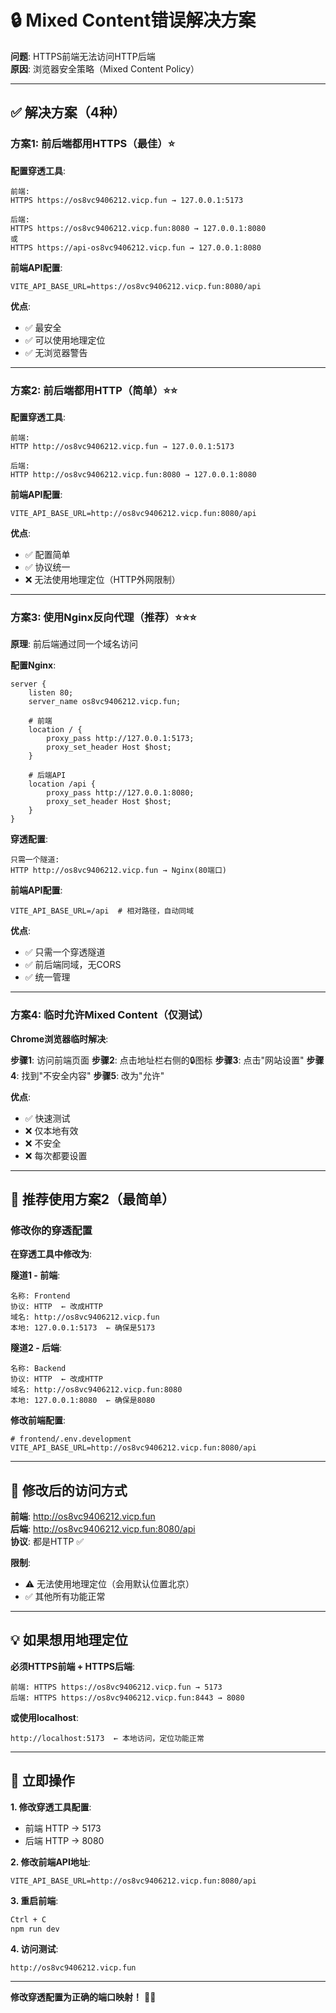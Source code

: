 # 🔒 Mixed Content错误解决方案

**问题**: HTTPS前端无法访问HTTP后端  
**原因**: 浏览器安全策略（Mixed Content Policy）

---

## ✅ 解决方案（4种）

### 方案1: 前后端都用HTTPS（最佳）⭐

**配置穿透工具**:
```
前端:
HTTPS https://os8vc9406212.vicp.fun → 127.0.0.1:5173

后端:
HTTPS https://os8vc9406212.vicp.fun:8080 → 127.0.0.1:8080
或
HTTPS https://api-os8vc9406212.vicp.fun → 127.0.0.1:8080
```

**前端API配置**:
```env
VITE_API_BASE_URL=https://os8vc9406212.vicp.fun:8080/api
```

**优点**:
- ✅ 最安全
- ✅ 可以使用地理定位
- ✅ 无浏览器警告

---

### 方案2: 前后端都用HTTP（简单）⭐⭐

**配置穿透工具**:
```
前端:
HTTP http://os8vc9406212.vicp.fun → 127.0.0.1:5173

后端:
HTTP http://os8vc9406212.vicp.fun:8080 → 127.0.0.1:8080
```

**前端API配置**:
```env
VITE_API_BASE_URL=http://os8vc9406212.vicp.fun:8080/api
```

**优点**:
- ✅ 配置简单
- ✅ 协议统一
- ❌ 无法使用地理定位（HTTP外网限制）

---

### 方案3: 使用Nginx反向代理（推荐）⭐⭐⭐

**原理**: 前后端通过同一个域名访问

**配置Nginx**:
```nginx
server {
    listen 80;
    server_name os8vc9406212.vicp.fun;
    
    # 前端
    location / {
        proxy_pass http://127.0.0.1:5173;
        proxy_set_header Host $host;
    }
    
    # 后端API
    location /api {
        proxy_pass http://127.0.0.1:8080;
        proxy_set_header Host $host;
    }
}
```

**穿透配置**:
```
只需一个隧道:
HTTP http://os8vc9406212.vicp.fun → Nginx(80端口)
```

**前端API配置**:
```env
VITE_API_BASE_URL=/api  # 相对路径，自动同域
```

**优点**:
- ✅ 只需一个穿透隧道
- ✅ 前后端同域，无CORS
- ✅ 统一管理

---

### 方案4: 临时允许Mixed Content（仅测试）

**Chrome浏览器临时解决**:

**步骤1**: 访问前端页面
**步骤2**: 点击地址栏右侧的🔒图标
**步骤3**: 点击"网站设置"
**步骤4**: 找到"不安全内容"
**步骤5**: 改为"允许"

**优点**:
- ✅ 快速测试
- ❌ 仅本地有效
- ❌ 不安全
- ❌ 每次都要设置

---

## 🎯 推荐使用方案2（最简单）

### 修改你的穿透配置

**在穿透工具中修改为**:

**隧道1 - 前端**:
```
名称: Frontend
协议: HTTP  ← 改成HTTP
域名: http://os8vc9406212.vicp.fun
本地: 127.0.0.1:5173  ← 确保是5173
```

**隧道2 - 后端**:
```
名称: Backend
协议: HTTP  ← 改成HTTP
域名: http://os8vc9406212.vicp.fun:8080
本地: 127.0.0.1:8080  ← 确保是8080
```

**修改前端配置**:
```env
# frontend/.env.development
VITE_API_BASE_URL=http://os8vc9406212.vicp.fun:8080/api
```

---

## 🔄 修改后的访问方式

**前端**: http://os8vc9406212.vicp.fun  
**后端**: http://os8vc9406212.vicp.fun:8080/api  
**协议**: 都是HTTP ✅

**限制**:
- ⚠️ 无法使用地理定位（会用默认位置北京）
- ✅ 其他所有功能正常

---

## 💡 如果想用地理定位

**必须HTTPS前端 + HTTPS后端**:

```
前端: HTTPS https://os8vc9406212.vicp.fun → 5173
后端: HTTPS https://os8vc9406212.vicp.fun:8443 → 8080
```

**或使用localhost**:
```
http://localhost:5173  ← 本地访问，定位功能正常
```

---

## 🚀 立即操作

**1. 修改穿透工具配置**:
- 前端 HTTP → 5173
- 后端 HTTP → 8080

**2. 修改前端API地址**:
```env
VITE_API_BASE_URL=http://os8vc9406212.vicp.fun:8080/api
```

**3. 重启前端**:
```bash
Ctrl + C
npm run dev
```

**4. 访问测试**:
```
http://os8vc9406212.vicp.fun
```

---

**修改穿透配置为正确的端口映射！** 🔧✅

